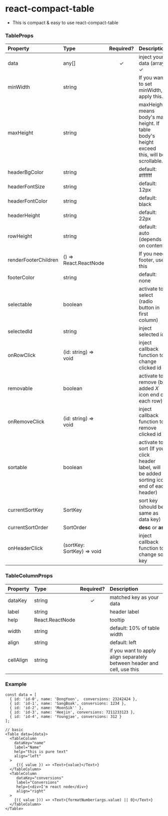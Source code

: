 # react-compact-table

- This is compact & easy to use react-compact-table

### TableProps
| Property | Type | Required? | Description |
|:---|:---|:---:|:---|
| data | any[] | ✓ | inject your data (array) ✓ | TableColumn 
| minWidth | string |  | If you want to set minWidth, apply this.
| maxHeight | string |  | maxHeight means body's max height. If table body's height exceed this, will be scrollable. 
| headerBgColor | string | | default: #ffffff
| headerFontSize | string |  | default: 12px
| headerFontColor | string |  | default: black
| headerHeight | string |  | default: 22px
| rowHeight | string |  | default: auto (depends on content)
| renderFooterChildren | () => React.ReactNode |  | If you need footer, use this
| footerColor | string |  | default: none
| selectable | boolean |  | activate to select (radio button in first column)
| selectedId | string |  | inject selected id
| onRowClick | (id: string) => void |  | inject callback function to change clicked id 
| removable | boolean |  | activate to remove (be added *X* icon end of each row)
| onRemoveClick | (id: string) => void |  | inject callback function to remove clicked id 
| sortable | boolean |  | activate to sort (If you click header label, will be added sorting icon end of each header)
| currentSortKey | SortKey |  | sort key (should be same as data key)
| currentSortOrder | SortOrder |  | **desc** or **asc**
| onHeaderClick | (sortKey: SortKey) => void |  | inject callback function to change sort key || sort order related to clicked specific header label

### TableColumnProps
| Property | Type | Required? | Description |
|:---|:---|:---:|:---|
| dataKey | string | ✓ | matched key as your data
| label | string |  | header label 
| help | React.ReactNode |  | tooltip
| width | string |  | default: 10% of table width
| align | string |  | default: left
| cellAlign | string | | if you want to apply align separately between header and cell, use this

### Example
```
const data = [
  { id: 'id-0', name: 'DongYoon',  conversions: 23242424 },
  { id: 'id-1', name: 'SangBoak', conversions: 1234 },
  { id: 'id-2', name: 'MoonSik'' },
  { id: 'id-3', name: 'Heejin', conversions: 7211233123 },
  { id: 'id-4', name: 'Youngjae', conversions: 312 }
];
```
```
// basic
<Table data={data}>
  <TableColumn
    dataKey="name"
    label="Name"
    help="this is pure text"
    align="left"
  >
     {({ value }) => <Text>{value}</Text>}
  </TableColumn>
  <TableColumn
     dataKey="conversions"
     label="Conversions"
     help={<div>I'm react node</div>}
     align="right"
  >
    {({ value })) => <Text>{formatNumber(args.value) || 0}</Text>}
  </TableColumn>
</Table>
```